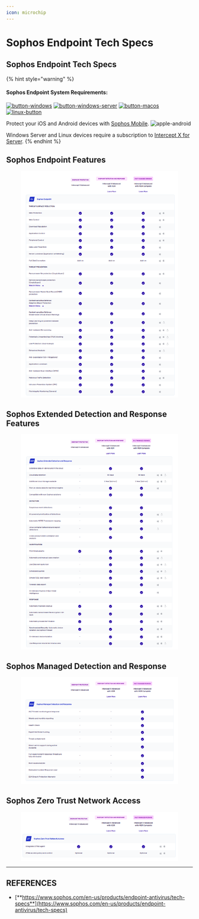 ```yaml
---
icon: microchip
---
```


# Sophos Endpoint Tech Specs

## Sophos Endpoint Tech Specs

{% hint style="warning" %}
#### Sophos Endpoint System Requirements:

&#x20;

[![button-windows](https://www.sophos.com/sites/default/files/2024-01/windows-button_0.png)](https://support.sophos.com/support/s/article/KBA-000003229?language=en_US)     [![button-windows-server](https://www.sophos.com/sites/default/files/2024-01/windows-server-button_0.png)](https://support.sophos.com/support/s/article/KBA-000003024?language=en_US)     [![button-macos](https://www.sophos.com/sites/default/files/2024-01/macos-button-new.png)](https://support.sophos.com/support/s/article/KBA-000002792?language=en_US)     [![linux-button](https://www.sophos.com/sites/default/files/2024-01/linux-button-new.png)](https://doc.sophos.com/releasenotes/index.html?productGroupID=esg\&productID=linux_protection\&versionID=allVersions)

Protect your iOS and Android devices with [Sophos Mobile](https://www.sophos.com/en-us/products/mobile-control). ![apple-android](https://www.sophos.com/sites/default/files/2024-01/apple-android_1.png)

Windows Server and Linux devices require a subscription to [Intercept X for Server](https://www.sophos.com/en-us/products/server-security).
{% endhint %}

## Sophos Endpoint Features

<figure><img src="../../.gitbook/assets/image (34).png" alt=""><figcaption></figcaption></figure>



## Sophos Extended Detection and Response Features

<figure><img src="../../.gitbook/assets/image (35).png" alt=""><figcaption></figcaption></figure>



## Sophos Managed Detection and Response

<figure><img src="../../.gitbook/assets/image (36).png" alt=""><figcaption></figcaption></figure>



## Sophos Zero Trust Network Access

<figure><img src="../../.gitbook/assets/image (37).png" alt=""><figcaption></figcaption></figure>



***

## REFERENCES

* [**https://www.sophos.com/en-us/products/endpoint-antivirus/tech-specs**](https://www.sophos.com/en-us/products/endpoint-antivirus/tech-specs)
